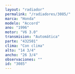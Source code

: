 ```yaml
---
layout: "radiador"
permalink: "/radiadores/3085/"
marca: "Honda"
modelo: "Accord"
ano: "1996"
motor: "V6 3.0"
transmision: "Automática"
parte: "432501"
clima: "Con clima"
alto: "14 3/4"
ancho: "26 3/4"
observaciones: ""
id: "3085"
---
```


